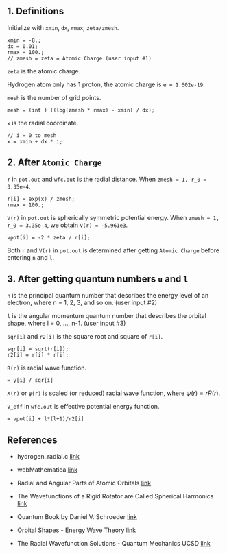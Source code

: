 ## 1. Definitions

Initialize with `xmin`, `dx`, `rmax`, `zeta/zmesh`.

    xmin = -8.;
    dx = 0.01;
    rmax = 100.;
    // zmesh = zeta = Atomic Charge (user input #1)

`zeta` is the atomic charge.

Hydrogen atom only has 1 proton, the atomic charge is `e = 1.602e-19`.

`mesh` is the number of grid points.

    mesh = (int ) ((log(zmesh * rmax) - xmin) / dx);

`x` is the radial coordinate.

    // i = 0 to mesh
    x = xmin + dx * i;


## 2. After `Atomic Charge`
`r` in `pot.out` and `wfc.out` is the radial distance. When `zmesh = 1, r_0 = 3.35e-4`.

    r[i] = exp(x) / zmesh;
    rmax = 100.;

`V(r)` in `pot.out` is spherically symmetric potential energy. When `zmesh = 1, r_0 = 3.35e-4`, we obtain `V(r) = -5.961e3`.

    vpot[i] = -2 * zeta / r[i];

Both `r` and `V(r)` in `pot.out` is determined after getting `Atomic Charge` before entering `n` and `l`.

## 3. After getting quantum numbers `u` and `l`
`n` is the principal quantum number that describes the energy level of an electron, where n = 1, 2, 3, and so on. (user input #2)

`l` is the angular momentum quantum number that describes the orbital shape, where l = 0, ..., n-1. (user input #3)

`sqr[i]` and `r2[i]` is the square root and square of `r[i]`.
    
    sqr[i] = sqrt(r[i]);
    r2[i] = r[i] * r[i];

`R(r)` is radial wave function.
 
    = y[i] / sqr[i]


`X(r)` or `ψ(r)` is scaled (or reduced) radial wave function, where $ψ(r) = r R(r)$.

`V_eff` in `wfc.out` is effective potential energy function.

    = vpot[i] + l*(l+1)/r2[i]

## References

- hydrogen_radial.c [link](https://www.fisica.uniud.it/~giannozz/Didattica/MQ/Software/C/hydrogen_radial.c)

- webMathematica [link](https://library.wolfram.com/webMathematica/Physics/Hydrogen.jsp)

- Radial and Angular Parts of Atomic Orbitals [link](https://chem.libretexts.org/Bookshelves/Physical_and_Theoretical_Chemistry_Textbook_Maps/Supplemental_Modules_(Physical_and_Theoretical_Chemistry)/Quantum_Mechanics/10%3A_Multi-electron_Atoms/Radial_and_Angular_Parts_of_Atomic_Orbitals)
- The Wavefunctions of a Rigid Rotator are Called Spherical Harmonics [link](https://chem.libretexts.org/Courses/Pacific_Union_College/Quantum_Chemistry/06%3A_The_Hydrogen_Atom/6.02%3A_The_Wavefunctions_of_a_Rigid_Rotator_are_Called_Spherical_Harmonics)
- Quantum Book by Daniel V. Schroeder [link](https://physics.weber.edu/schroeder/quantum/QuantumBook.pdf)

- Orbital Shapes - Energy Wave Theory [link](https://energywavetheory.com/atoms/orbital-shapes/)

- The Radial Wavefunction Solutions - Quantum Mechanics UCSD [link](https://quantummechanics.ucsd.edu/ph130a/130_notes/node233.html)

